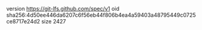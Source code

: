 version https://git-lfs.github.com/spec/v1
oid sha256:4d50ee446da6207c6f56eb44f806b4ea4a59403a48795449c0725ce8717e24d2
size 2427
